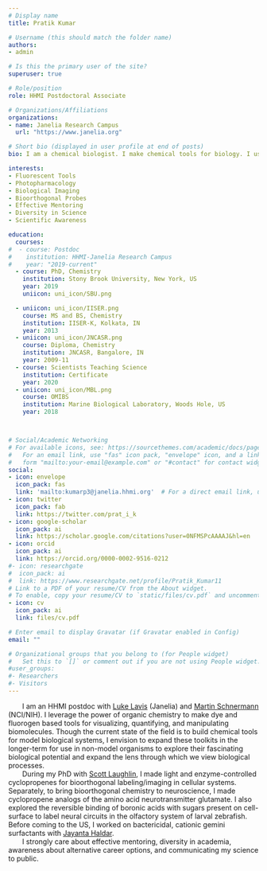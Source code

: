 ```yaml
---
# Display name
title: Pratik Kumar

# Username (this should match the folder name)
authors:
- admin

# Is this the primary user of the site?
superuser: true

# Role/position
role: HHMI Postdoctoral Associate

# Organizations/Affiliations
organizations:
- name: Janelia Research Campus
  url: "https://www.janelia.org"

# Short bio (displayed in user profile at end of posts)
bio: I am a chemical biologist. I make chemical tools for biology. I use fluorescent dyes to make reagents for cell-biology, chromatin biology, pharmacology, and advanced imaging.

interests:
- Fluorescent Tools
- Photopharmacology
- Biological Imaging
- Bioorthogonal Probes
- Effective Mentoring
- Diversity in Science
- Scientific Awareness

education:
  courses:
#  - course: Postdoc
#    institution: HHMI-Janelia Research Campus
#    year: "2019-current"
  - course: PhD, Chemistry
    institution: Stony Brook University, New York, US
    year: 2019
    uniicon: uni_icon/SBU.png

  - uniicon: uni_icon/IISER.png
    course: MS and BS, Chemistry
    institution: IISER-K, Kolkata, IN
    year: 2013
  - uniicon: uni_icon/JNCASR.png
    course: Diploma, Chemistry
    institution: JNCASR, Bangalore, IN
    year: 2009-11
  - course: Scientists Teaching Science
    institution: Certificate
    year: 2020
  - uniicon: uni_icon/MBL.png
    course: OMIBS
    institution: Marine Biological Laboratory, Woods Hole, US
    year: 2018



# Social/Academic Networking
# For available icons, see: https://sourcethemes.com/academic/docs/page-builder/#icons
#   For an email link, use "fas" icon pack, "envelope" icon, and a link in the
#   form "mailto:your-email@example.com" or "#contact" for contact widget.
social:
- icon: envelope
  icon_pack: fas
  link: 'mailto:kumarp3@janelia.hhmi.org'  # For a direct email link, use "mailto:test@example.org".
- icon: twitter
  icon_pack: fab
  link: https://twitter.com/prat_i_k
- icon: google-scholar
  icon_pack: ai
  link: https://scholar.google.com/citations?user=0NFMSPcAAAAJ&hl=en
- icon: orcid
  icon_pack: ai
  link: https://orcid.org/0000-0002-9516-0212
#- icon: researchgate
#  icon_pack: ai
#  link: https://www.researchgate.net/profile/Pratik_Kumar11
# Link to a PDF of your resume/CV from the About widget.
# To enable, copy your resume/CV to `static/files/cv.pdf` and uncomment the lines below.
- icon: cv
  icon_pack: ai
  link: files/cv.pdf

# Enter email to display Gravatar (if Gravatar enabled in Config)
email: ""

# Organizational groups that you belong to (for People widget)
#   Set this to `[]` or comment out if you are not using People widget.
#user_groups:
#- Researchers
#- Visitors
---
```


&emsp;&emsp;I am an HHMI postdoc with <a href="https://www.janelia.org/lab/lavis-lab" target="_blank">Luke Lavis</a> (Janelia) and <a href="https://ccr.cancer.gov/Chemical-Biology-Laboratory/martin-j-schnermann" target="_blank">Martin Schnermann</a> (NCI/NIH). I leverage the power of organic chemistry to make dye and fluorogen based tools for visualizing, quantifying, and manipulating biomolecules. Though the current state of the field is to build chemical tools for model biological systems, I envision to expand these toolkits in the longer-term for use in non-model organisms to explore their fascinating biological potential and expand the lens through which we view biological processes.
<br>&emsp;&emsp;During my PhD with <a href="https://www.laughlinlab.com" target="_blank">Scott Laughlin</a>, I made light and enzyme-controlled cyclopropenes for bioorthogonal labeling/imaging in cellular systems. Separately, to bring bioorthogonal chemistry to neuroscience, I made cyclopropene analogs of the amino acid neurotransmitter glutamate. I also explored the reversible binding of boronic acids with sugars present on cell-surface to label neural circuits in the olfactory system of larval zebrafish. Before coming to the US, I worked on bactericidal, cationic gemini surfactants with <a href="https://www.jncasr.ac.in/jayanta" target="_blank">Jayanta Haldar</a>.<br>&emsp;&emsp;I strongly care about effective mentoring, diversity in academia, awareness about alternative career options, and communicating my science to public.

